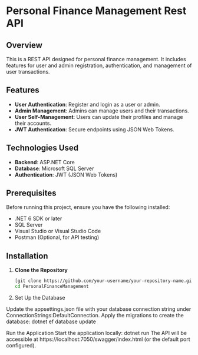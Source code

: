 # Personal Finance Management Rest API

## Overview

This is a REST API designed for personal finance management. It includes features for user and admin registration, authentication, and management of user transactions.

## Features

- **User Authentication**: Register and login as a user or admin.
- **Admin Management**: Admins can manage users and their transactions.
- **User Self-Management**: Users can update their profiles and manage their accounts.
- **JWT Authentication**: Secure endpoints using JSON Web Tokens.

## Technologies Used

- **Backend**: ASP.NET Core
- **Database**: Microsoft SQL Server
- **Authentication**: JWT (JSON Web Tokens)

## Prerequisites

Before running this project, ensure you have the following installed:

- .NET 6 SDK or later
- SQL Server
- Visual Studio or Visual Studio Code
- Postman (Optional, for API testing)

## Installation

1. **Clone the Repository**
   ```bash
   [git clone https://github.com/your-username/your-repository-name.git]
   cd PersonalFinanceManagement
2. Set Up the Database

Update the appsettings.json file with your database connection string under ConnectionStrings:DefaultConnection.
Apply the migrations to create the database:
dotnet ef database update

Run the Application
Start the application locally:
dotnet run
The API will be accessible at https://localhost:7050/swagger/index.html (or the default port configured).

